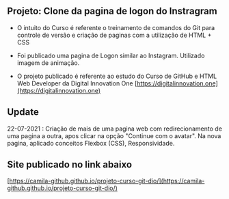 ## Projeto: Clone da pagina de logon do Instragram

- O intuito do Curso é referente o treinamento de comandos do Git para controle de versão e criação de paginas com a utilização de HTML + CSS 

- Foi publicado uma pagina de Logon similar ao Instagram. Utilizado imagem de animação.

- O projeto publicado é referente ao estudo do Curso de GitHub e HTML Web Developer da Digital Innovation One [https://digitalinnovation.one](https://digitalinnovation.one)

## Update
22-07-2021 : Criação de mais de uma pagina web com redirecionamento de uma pagina a outra, apos clicar na opção "Continue com o avatar". Na nova pagina, aplicado conceitos Flexbox (CSS), Responsividade.

## Site publicado no link abaixo
  [https://camila-github.github.io/projeto-curso-git-dio/](https://camila-github.github.io/projeto-curso-git-dio/)

